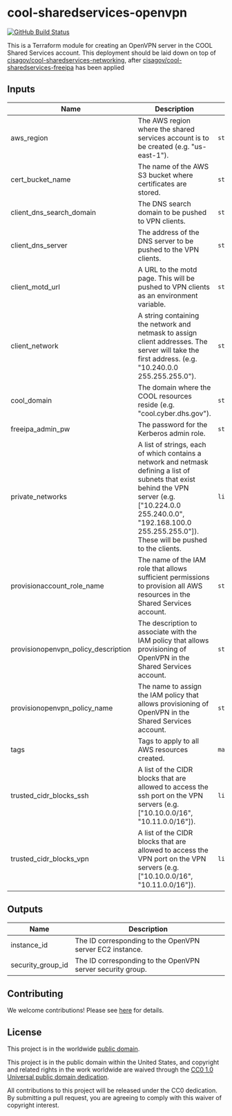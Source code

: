 # cool-sharedservices-openvpn #

[![GitHub Build Status](https://github.com/cisagov/cool-sharedservices-openvpn/workflows/build/badge.svg)](https://github.com/cisagov/cool-sharedservices-openvpn/actions)

This is a Terraform module for creating an OpenVPN server in the COOL
Shared Services account.  This deployment should be laid down on top
of
[cisagov/cool-sharedservices-networking](https://github.com/cisagov/cool-sharedservices-networking),
after
[cisagov/cool-sharedservices-freeipa](https://github.com/cisagov/cool-sharedservices-freeipa)
has been applied

## Inputs ##

| Name | Description | Type | Default | Required |
|------|-------------|------|---------|:-----:|
| aws_region | The AWS region where the shared services account is to be created (e.g. "us-east-1"). | `string` | `us-east-1` | no |
| cert_bucket_name | The name of the AWS S3 bucket where certificates are stored. | `string` | `cisa-cool-certificates` | no |
| client_dns_search_domain | The DNS search domain to be pushed to VPN clients. | `string` | n/a | yes |
| client_dns_server | The address of the DNS server to be pushed to the VPN clients. | `string` | n/a | yes |
| client_motd_url | A URL to the motd page.  This will be pushed to VPN clients as an environment variable. | `string` | `https://github.com/cisagov/cool-system/blob/develop/motd.md#welcome-to-cisas-cloud-oriented-operations-lab-cool` | no |
| client_network | A string containing the network and netmask to assign client addresses. The server will take the first address. (e.g. "10.240.0.0 255.255.255.0"). | `string` | n/a | yes |
| cool_domain | The domain where the COOL resources reside (e.g. "cool.cyber.dhs.gov"). | `string` | `cool.cyber.dhs.gov` | no |
| freeipa_admin_pw | The password for the Kerberos admin role. | `string` | n/a | yes |
| private_networks | A list of strings, each of which contains a network and netmask defining a list of subnets that exist behind the VPN server (e.g. ["10.224.0.0 255.240.0.0", "192.168.100.0 255.255.255.0"]).  These will be pushed to the clients. | `list(string)` | n/a | yes |
| provisionaccount_role_name | The name of the IAM role that allows sufficient permissions to provision all AWS resources in the Shared Services account. | `string` | `ProvisionAccount` | no |
| provisionopenvpn_policy_description | The description to associate with the IAM policy that allows provisioning of OpenVPN in the Shared Services account. | `string` | `Allows provisioning of OpenVPN in the Shared Services account.` | no |
| provisionopenvpn_policy_name | The name to assign the IAM policy that allows provisioning of OpenVPN in the Shared Services account. | `string` | `ProvisionOpenVPN` | no |
| tags | Tags to apply to all AWS resources created. | `map(string)` | `{}` | no |
| trusted_cidr_blocks_ssh | A list of the CIDR blocks that are allowed to access the ssh port on the VPN servers (e.g. ["10.10.0.0/16", "10.11.0.0/16"]). | `list(string)` | `[]` | no |
| trusted_cidr_blocks_vpn | A list of the CIDR blocks that are allowed to access the VPN port on the VPN servers (e.g. ["10.10.0.0/16", "10.11.0.0/16"]). | `list(string)` | `[]` | no |

## Outputs ##

| Name | Description |
|------|-------------|
| instance_id | The ID corresponding to the OpenVPN server EC2 instance. |
| security_group_id | The ID corresponding to the OpenVPN server security group. |

## Contributing ##

We welcome contributions!  Please see [here](CONTRIBUTING.md) for
details.

## License ##

This project is in the worldwide [public domain](LICENSE).

This project is in the public domain within the United States, and
copyright and related rights in the work worldwide are waived through
the [CC0 1.0 Universal public domain
dedication](https://creativecommons.org/publicdomain/zero/1.0/).

All contributions to this project will be released under the CC0
dedication. By submitting a pull request, you are agreeing to comply
with this waiver of copyright interest.
